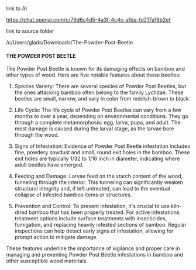 link to AI

https://chat.openai.com/c/79d6c4d5-4a3f-4c4c-a1da-fd217a16b2ef

link to source folder

/c/Users/glads/Downloads/The-Powder-Post-Beetle

#### THE POWDER POST BEETLE

The Powder Post Beetle is known for its damaging effects on bamboo and other types of wood. Here are five notable features about these beetles:

1. Species Variety: There are several species of Powder Post Beetles, but the ones attacking bamboo often belong to the family Lyctidae. These beetles are small, narrow, and vary in color from reddish-brown to black.

2. Life Cycle: The life cycle of Powder Post Beetles can vary from a few months to over a year, depending on environmental conditions. They go through a complete metamorphosis: egg, larva, pupa, and adult. The most damage is caused during the larval stage, as the larvae bore through the wood.

3. Signs of Infestation: Evidence of Powder Post Beetle infestation includes fine, powdery sawdust and small, round exit holes in the bamboo. These exit holes are typically 1/32 to 1/16 inch in diameter, indicating where adult beetles have emerged.

4. Feeding and Damage: Larvae feed on the starch content of the wood, tunneling through the interior. This tunneling can significantly weaken structural integrity and, if left untreated, can lead to the eventual collapse of infested bamboo items or structures.

5. Prevention and Control: To prevent infestation, it's crucial to use kiln-dried bamboo that has been properly treated. For active infestations, treatment options include surface treatments with insecticides, fumigation, and replacing heavily infested sections of bamboo. Regular inspections can help detect early signs of infestation, allowing for prompt action to mitigate damage.

These features underline the importance of vigilance and proper care in managing and preventing Powder Post Beetle infestations in bamboo and other susceptible wood materials.
